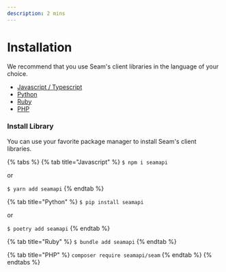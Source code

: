 ```yaml
---
description: 2 mins
---
```


# Installation

We recommend that you use Seam's client libraries in the language of your choice.

* [Javascript / Typescript](https://github.com/hello-seam/seamapi-javascript)
* [Python](https://github.com/hello-seam/seamapi-python)
* [Ruby](https://rubygems.org/gems/seamapi)
* [PHP](https://github.com/seamapi/php)

### Install Library

You can use your favorite package manager to install Seam's client libraries.

{% tabs %}
{% tab title="Javascript" %}
`$ npm i seamapi`

or

`$ yarn add seamapi`
{% endtab %}

{% tab title="Python" %}
`$ pip install seamapi`

or

`$ poetry add seamapi`
{% endtab %}

{% tab title="Ruby" %}
`$ bundle add seamapi`
{% endtab %}

{% tab title="PHP" %}
`composer require seamapi/seam`
{% endtab %}
{% endtabs %}
